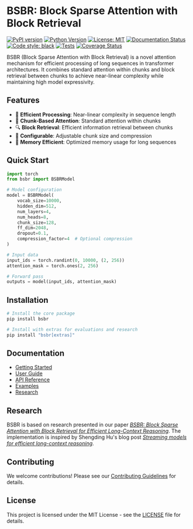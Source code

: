 # BSBR: Block Sparse Attention with Block Retrieval

[![PyPI version](https://badge.fury.io/py/bsbr.svg)](https://badge.fury.io/py/bsbr)
[![Python Version](https://img.shields.io/pypi/pyversions/bsbr.svg)](https://pypi.org/project/bsbr/)
[![License: MIT](https://img.shields.io/badge/License-MIT-yellow.svg)](https://opensource.org/licenses/MIT)
[![Documentation Status](https://readthedocs.org/projects/bsbr/badge/?version=latest)](https://bsbr.readthedocs.io/en/latest/?badge=latest)
[![Code style: black](https://img.shields.io/badge/code%20style-black-000000.svg)](https://github.com/psf/black)
[![Tests](https://github.com/JacobFV/bsbr/actions/workflows/tests.yml/badge.svg)](https://github.com/JacobFV/bsbr/actions/workflows/tests.yml)
[![Coverage Status](https://coveralls.io/repos/github/JacobFV/bsbr/badge.svg?branch=main)](https://coveralls.io/github/JacobFV/bsbr?branch=main)

BSBR (Block Sparse Attention with Block Retrieval) is a novel attention mechanism for efficient processing of long sequences in transformer architectures. It combines standard attention within chunks and block retrieval between chunks to achieve near-linear complexity while maintaining high model expressivity.

## Features

- 🔄 **Efficient Processing**: Near-linear complexity in sequence length
- 🧩 **Chunk-Based Attention**: Standard attention within chunks
- 🔍 **Block Retrieval**: Efficient information retrieval between chunks
- 🎯 **Configurable**: Adjustable chunk size and compression
- 💾 **Memory Efficient**: Optimized memory usage for long sequences

## Quick Start

```python
import torch
from bsbr import BSBRModel

# Model configuration
model = BSBRModel(
    vocab_size=10000,
    hidden_dim=512,
    num_layers=4,
    num_heads=8,
    chunk_size=128,
    ff_dim=2048,
    dropout=0.1,
    compression_factor=4  # Optional compression
)

# Input data
input_ids = torch.randint(0, 10000, (2, 256))
attention_mask = torch.ones(2, 256)

# Forward pass
outputs = model(input_ids, attention_mask)
```

## Installation

```bash
# Install the core package
pip install bsbr

# Install with extras for evaluations and research
pip install "bsbr[extras]"
```

## Documentation

- [Getting Started](getting-started/installation.md)
- [User Guide](user-guide/core-concepts.md)
- [API Reference](api/models.md)
- [Examples](examples/basic-usage.md)
- [Research](research/paper.md)

## Research

BSBR is based on research presented in our paper [*BSBR: Block Sparse Attention with Block Retrieval for Efficient Long-Context Reasoning*](research/paper.md). The implementation is inspired by Shengding Hu's blog post [*Streaming models for efficient long-context reasoning*](https://shengdinghu.github.io/blogs/streaming_model/).

## Contributing

We welcome contributions! Please see our [Contributing Guidelines](contributing/guidelines.md) for details.

## License

This project is licensed under the MIT License - see the [LICENSE](https://github.com/JacobFV/bsbr/blob/main/LICENSE) file for details. 